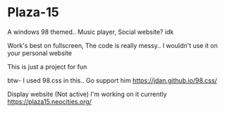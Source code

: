 # Plaza-15
A windows 98 themed.. Music player, Social website? idk

Work's best on fullscreen, The code is really messy.. I wouldn't use it on your personal website

This is just a project for fun

btw- I used 98.css in this.. Go support him 
https://jdan.github.io/98.css/

Display website (Not active) I'm working on it currently
https://plaza15.neocities.org/
